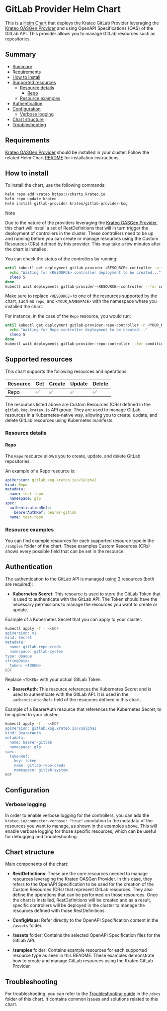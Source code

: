 # GitLab Provider Helm Chart

This is a [Helm Chart](https://helm.sh/docs/topics/charts/) that deploys the Krateo GitLab Provider leveraging the [Krateo OASGen Provider](https://github.com/krateoplatformops/oasgen-provider) and using OpenAPI Specifications (OAS) of the GitLab API.
This provider allows you to manage GitLab resources such as repositories.

## Summary

- [Summary](#summary)
- [Requirements](#requirements)
- [How to install](#how-to-install)
- [Supported resources](#supported-resources)
  - [Resource details](#resource-details)
    - [Repo](#repo)
  - [Resource examples](#resource-examples)
- [Authentication](#authentication)
- [Configuration](#configuration)
  - [Verbose logging](#verbose-logging)
- [Chart structure](#chart-structure)
- [Troubleshooting](#troubleshooting)

## Requirements

[Krateo OASGen Provider](https://github.com/krateoplatformops/oasgen-provider) should be installed in your cluster. Follow the related Helm Chart [README](https://github.com/krateoplatformops/oasgen-provider-chart) for installation instructions.

## How to install

To install the chart, use the following commands:

```sh
helm repo add krateo https://charts.krateo.io
helm repo update krateo
helm install gitlab-provider krateo/gitlab-provider-kog
```

> [!NOTE]
> Due to the nature of the providers leveraging the [Krateo OASGen Provider](https://github.com/krateoplatformops/oasgen-provider), this chart will install a set of RestDefinitions that will in turn trigger the deployment of controllers in the cluster. These controllers need to be up and running before you can create or manage resources using the Custom Resources (CRs) defined by this provider. This may take a few minutes after the chart is installed.

You can check the status of the controllers by running:
```sh
until kubectl get deployment gitlab-provider-<RESOURCE>-controller -n <YOUR_NAMESPACE> &>/dev/null; do
  echo "Waiting for <RESOURCE> controller deployment to be created..."
  sleep 5
done
kubectl wait deployments gitlab-provider-<RESOURCE>-controller --for condition=Available=True --namespace <YOUR_NAMESPACE> --timeout=300s
```

Make sure to replace `<RESOURCE>` to one of the resources supported by the chart, such as `repo`, and `<YOUR_NAMESPACE>` with the namespace where you installed the chart.

For instance, in the case of the `Repo` resource, you would run:
```sh
until kubectl get deployment gitlab-provider-repo-controller -n <YOUR_NAMESPACE> &>/dev/null; do
  echo "Waiting for Repo controller deployment to be created..."
  sleep 5
done
kubectl wait deployments gitlab-provider-repo-controller --for condition=Available=True --namespace <YOUR_NAMESPACE> --timeout=300s
```

## Supported resources

This chart supports the following resources and operations:

| Resource     | Get  | Create | Update | Delete |
|--------------|------|--------|--------|--------|
| Repo         | ✅   | ✅     | ✅     | ✅     |


The resources listed above are Custom Resources (CRs) defined in the `gitlab.kog.krateo.io` API group. They are used to manage GitLab resources in a Kubernetes-native way, allowing you to create, update, and delete GitLab resources using Kubernetes manifests.

### Resource details

#### Repo

The `Repo` resource allows you to create, update, and delete GitLab repositories.

An example of a Repo resource is:
```yaml
apiVersion: gitlab.kog.krateo.io/v1alpha1
kind: Repo
metadata:
  name: test-repo
  namespace: glp
spec:
  authenticationRefs:
    bearerAuthRef: bearer-gitlab
  name: test-repo
```

### Resource examples

You can find example resources for each supported resource type in the `/samples` folder of the chart.
These examples Custom Resources (CRs) shows every possible field that can be set in the resource.

## Authentication

The authentication to the GitLab API is managed using 2 resources (both are required):

- **Kubernetes Secret**: This resource is used to store the GitLab Token that is used to authenticate with the GitLab API. The Token should have the necessary permissions to manage the resources you want to create or update.

Example of a Kubernetes Secret that you can apply to your cluster:
```sh
kubectl apply -f - <<EOF
apiVersion: v1
kind: Secret
metadata:
  name: gitlab-repo-creds 
  namespace: gitlab-system
type: Opaque
stringData:
  token: <TOKEN>
EOF
```

Replace `<TOKEN>` with your actual GitLab Token.

- **BearerAuth**: This resource references the Kubernetes Secret and is used to authenticate with the GitLab API. It is used in the `authenticationRefs` field of the resources defined in this chart.

Example of a BearerAuth resource that references the Kubernetes Secret, to be applied to your cluster:
```sh
kubectl apply -f - <<EOF
apiVersion: gitlab.kog.krateo.io/v1alpha1
kind: BearerAuth
metadata:
  name: bearer-gitlab
  namespace: glp
spec:
  tokenRef:
    key: token
    name: gitlab-repo-creds 
    namespace: gitlab-system 
EOF
```

## Configuration

### Verbose logging

In order to enable verbose logging for the controllers, you can add the `krateo.io/connector-verbose: "true"` annotation to the metadata of the resources you want to manage, as shown in the examples above. 
This will enable verbose logging for those specific resources, which can be useful for debugging and troubleshooting.

## Chart structure

Main components of the chart:

- **RestDefinitions**: These are the core resources needed to manage resources leveraging the Krateo OASGen Provider. In this case, they refers to the OpenAPI Specification to be used for the creation of the Custom Resources (CRs) that represent GitLab resources.
They also define the operations that can be performed on those resources. Once the chart is installed, RestDefinitions will be created and as a result, specific controllers will be deployed in the cluster to manage the resources defined with those RestDefinitions.

- **ConfigMaps**: Refer directly to the OpenAPI Specification content in the `/assets` folder.

- **/assets** folder: Contains the selected OpenAPI Specification files for the GitLab API.

- **/samples** folder: Contains example resources for each supported resource type as seen in this README. These examples demonstrate how to create and manage GitLab resources using the Krateo GitLab Provider.

## Troubleshooting

For troubleshooting, you can refer to the [Troubleshooting guide](./docs/troubleshooting.md) in the `/docs` folder of this chart. It contains common issues and solutions related to this chart.
